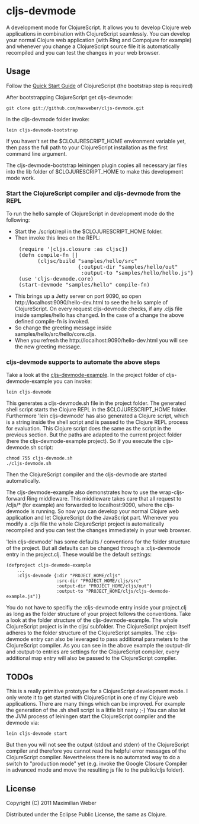 # cljs-devmode

A development mode for ClojureScript. It allows you to develop Clojure
web applications in combination with ClojureScript seamlessly. You can
develop your normal Clojure web application (with Ring and Compojure
for example) and whenever you change a ClojureScript source file it is
automatically recompiled and you can test the changes in your web
browser.

## Usage

Follow the [Quick Start
Guide](https://github.com/clojure/clojurescript/wiki/Quick-Start) of
ClojureScript (the bootstrap step is required)

After bootstrapping ClojureScript get cljs-devmode:
      
    git clone git://github.com/maxweber/cljs-devmode.git

In the cljs-devmode folder invoke:

    lein cljs-devmode-bootstrap

If you haven't set the $CLOJURESCRIPT_HOME environment variable yet,
then pass the full path to your ClojureScript installation as the
first command line argument.

The cljs-devmode-bootstrap leiningen plugin copies all necessary jar
files into the lib folder of $CLOJURESCRIPT_HOME to make this
development mode work.

### Start the ClojureScript compiler and cljs-devmode from the REPL

To run the hello sample of ClojureScript in development mode do the
following:

* Start the ./script/repl in the $CLOJURESCRIPT_HOME folder. 
* Then invoke this lines on the REPL:

<pre>
    (require '[cljs.closure :as cljsc]) 
    (defn compile-fn []
          (cljsc/build "samples/hello/src" 
                       {:output-dir "samples/hello/out"
                        :output-to "samples/hello/hello.js"})) 
    (use 'cljs-devmode.core)
    (start-devmode "samples/hello" compile-fn)
</pre>

* This brings up a Jetty server on port 9090, so open
  http://localhost:9090/hello-dev.html to see the hello sample of
  ClojureScript. On every request cljs-devmode checks, if any .cljs
  file inside samples/hello has changed. In the case of a change the
  above defined compile-fn is invoked. 
* So change the greeting message inside
  samples/hello/src/hello/core.cljs.
* When you refresh the http://localhost:9090/hello-dev.html you will
  see the new greeting message.

### cljs-devmode supports to automate the above steps

Take a look at the
[cljs-devmode-example](https://github.com/maxweber/cljs-devmode-example). In
the project folder of cljs-devmode-example you can invoke:

    lein cljs-devmode

This generates a cljs-devmode.sh file in the project folder. The
generated shell script starts the Clojure REPL in the
$CLOJURESCRIPT_HOME folder. Furthermore 'lein cljs-devmode' has also
generated a Clojure script, which is a string inside the shell script
and is passed to the Clojure REPL process for evaluation. This Clojure
script does the same as the script in the previous section. But the
paths are adapted to the current project folder (here the
cljs-devmode-example project). So if you execute the cljs-devmode.sh
script:

    chmod 755 cljs-devmode.sh 
    ./cljs-devmode.sh

Then the ClojureScript compiler and the cljs-devmode are started
automatically.

The cljs-devmode-example also demonstrates how to use the
wrap-cljs-forward Ring middleware. This middleware takes care that all
request to /cljs/* (for example) are forwarded to localhost:9090,
where the cljs-devmode is running. So now you can develop your normal
Clojure web application and let ClojureScript do the JavaScript
part. Whenever you modify a .cljs file the whole ClojureScript project
is automatically recompiled and you can test the changes immediately
in your web browser.

'lein cljs-devmode' has some defaults / conventions for the folder
structure of the project. But all defaults can be changed through a
:cljs-devmode entry in the project.clj. These would be the default
settings:

    (defproject cljs-devmode-example
        ...
        :cljs-devmode {:dir "PROJECT_HOME/cljs"
                       :src-dir "PROJECT_HOME/cljs/src"
                       :output-dir "PROJECT_HOME/cljs/out")
                       :output-to "PROJECT_HOME/cljs/cljs-devmode-example.js")}

You do not have to specifiy the :cljs-devmode entry inside your
project.clj as long as the folder structure of your project follows
the conventions. Take a look at the folder structure of the
cljs-devmode-example. The whole ClojureScript project is in the cljs/
subfolder. The ClojureScript project itself adheres to the folder
structure of the ClojureScript samples. The :cljs-devmode entry can
also be leveraged to pass additional parameters to the ClojureScript
compiler. As you can see in the above example the :output-dir and
:output-to entries are settings for the ClojureScript compiler, every
additional map entry will also be passed to the ClojureScript compiler.


## TODOs

This is a really primitive prototype for a ClojureScript development
mode. I only wrote it to get started with ClojureScript in one of my
Clojure web applications. 
There are many things which can be improved. For example the
generation of the .sh shell script is a little bit nasty ;-) You can
also let the JVM process of leiningen start the ClojureScript
compiler and the devmode via:

    lein cljs-devmode start

But then you will not see the output (stdout and stderr) of the
ClojureScript compiler and therefore you cannot read the helpful error
messages of the ClojureScript compiler.  Nevertheless there is no
automated way to do a switch to "production mode" yet (e.g. invoke the
Google Closure Compiler in advanced mode and move the resulting js
file to the public/cljs folder).

## License

Copyright (C) 2011 Maximilian Weber

Distributed under the Eclipse Public License, the same as Clojure.
